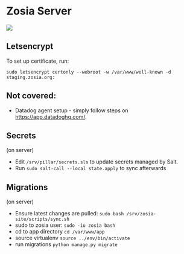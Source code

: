 # Zosia Server

![](https://camo.githubusercontent.com/2b38d981b3b5f6702a9c5dad0e4886352638837e/68747470733a2f2f736d61746c792e636f6d2f746d702f636f6f6b696e672e6a7067)

## Letsencrypt

To set up certificate, run:
```
sudo letsencrypt certonly --webroot -w /var/www/well-known -d staging.zosia.org:
```

## Not covered:
* Datadog agent setup - simply follow steps on https://app.datadoghq.com/.

## Secrets
(on server)
* Edit `/srv/pillar/secrets.sls` to update secrets managed by Salt.
* Run `sudo salt-call --local state.apply` to sync afterwards

## Migrations
(on server)
* Ensure latest changes are pulled: `sudo bash /srv/zosia-site/scripts/sync.sh`
* sudo to zosia user: `sudo -iu zosia bash`
* cd to app directory `cd /var/www/app`
* source virtualenv `source ../env/bin/activate`
* run migrations `python manage.py migrate`
